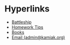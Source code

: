 # Hyperlinks
- [Battleship](/battleship)
- [Homework Tips](/hw)
- [Books](/books)
- [Email (admin@kamiak.org)](https://mail.google.com/mail/?view=cm&fs=1&to=admin@kamiak.org)
